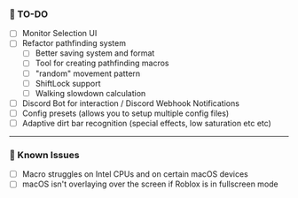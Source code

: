 ### 📝 TO-DO
- [ ] Monitor Selection UI
- [ ] Refactor pathfinding system
    - [ ] Better saving system and format
    - [ ] Tool for creating pathfinding macros
    - [ ] "random" movement pattern
    - [ ] ShiftLock support
    - [ ] Walking slowdown calculation
- [ ] Discord Bot for interaction / Discord Webhook Notifications
- [ ] Config presets (allows you to setup multiple config files)
- [ ] Adaptive dirt bar recognition (special effects, low saturation etc etc)

---

### 🚩 Known Issues
- [ ] Macro struggles on Intel CPUs and on certain macOS devices
- [ ] macOS isn't overlaying over the screen if Roblox is in fullscreen mode